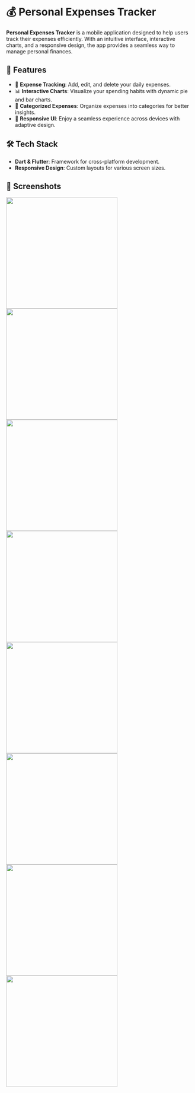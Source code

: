 # 💰 Personal Expenses Tracker

**Personal Expenses Tracker** is a mobile application designed to help users track their expenses efficiently. With an intuitive interface, interactive charts, and a responsive design, the app provides a seamless way to manage personal finances.

## 🚀 Features

- 📝 **Expense Tracking**: Add, edit, and delete your daily expenses.
- 📊 **Interactive Charts**: Visualize your spending habits with dynamic pie and bar charts.
- 📅 **Categorized Expenses**: Organize expenses into categories for better insights.
- 📱 **Responsive UI**: Enjoy a seamless experience across devices with adaptive design.

## 🛠️ Tech Stack

- **Dart & Flutter**: Framework for cross-platform development.
- **Responsive Design**: Custom layouts for various screen sizes.

## 📸 Screenshots

<div>
  <img src = "https://github.com/user-attachments/assets/485303b6-15e4-47b6-bb83-970c0034a27f" width = "300">
  <img src = "https://github.com/user-attachments/assets/d7cf1283-c0a2-4d21-91b7-edc10606b919" width = "300">
  <img src = "https://github.com/user-attachments/assets/b2dff647-3664-4503-89cf-00ab0db63573" width = "300">
</div>

<div>
  <img src = "https://github.com/user-attachments/assets/8e25c714-6abf-4281-b4f2-eb1a2eae156c" width = "300">
  <img src = "https://github.com/user-attachments/assets/ffb7c93e-ef7b-484f-a221-aeba942d97c1" width = "300">
  <img src = "https://github.com/user-attachments/assets/45a28f50-42c1-4504-b89d-54ea5c55e02e" width = "300">
</div>

<div>
  <img src = "https://github.com/user-attachments/assets/7bc1887c-78b0-4510-bd33-01aa4f57ddc9" width = "300">
  <img src = "https://github.com/user-attachments/assets/0e27791c-df73-4151-bde2-8717d321e33a" width = "300">
</div>
